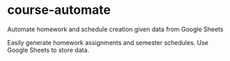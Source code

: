 # course-automate
Automate homework and schedule creation given data from Google Sheets

Easily generate homework assignments and semester schedules.
Use Google Sheets to store data.
